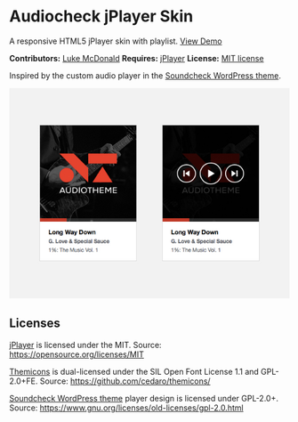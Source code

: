 # Audiocheck jPlayer Skin

A responsive HTML5 jPlayer skin with playlist. [View Demo](https://lukemcdonald.github.io/jplayer-skin-audiocheck/)

__Contributors:__ [Luke McDonald](https://lukemcdonald.com)
__Requires:__ [jPlayer](http://jplayer.org)
__License:__ [MIT license](https://opensource.org/licenses/MIT)

Inspired by the custom audio player in the [Soundcheck WordPress theme](https://wordpress.com/blog/2012/07/12/new-theme-soundcheck/).

![Audiocheck jPlayer Skin](screenshot-1.jpg)

## Licenses

[jPlayer](http://jplayer.org) is licensed under the MIT.
Source: https://opensource.org/licenses/MIT

[Themicons](https://github.com/cedaro/themicons) is dual-licensed under the SIL Open Font License 1.1 and GPL-2.0+FE.
Source: https://github.com/cedaro/themicons/

[Soundcheck WordPress theme](https://wordpress.com/blog/2012/07/12/new-theme-soundcheck/) player design is licensed under GPL-2.0+.
Source: https://www.gnu.org/licenses/old-licenses/gpl-2.0.html
